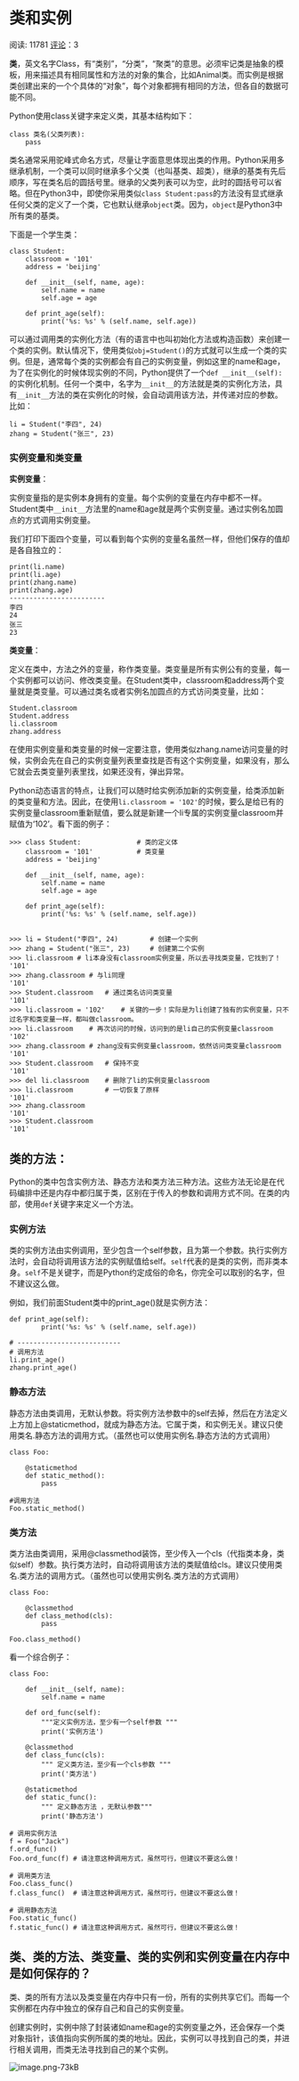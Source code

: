 # 类和实例

阅读: 11781   [评论](http://www.liujiangblog.com/course/python/43#comments)：3

**类**，英文名字Class，有“类别”，“分类”，“聚类”的意思。必须牢记类是抽象的模板，用来描述具有相同属性和方法的对象的集合，比如Animal类。而实例是根据类创建出来的一个个具体的“对象”，每个对象都拥有相同的方法，但各自的数据可能不同。

Python使用class关键字来定义类，其基本结构如下：

```
class 类名(父类列表):
    pass
```

类名通常采用驼峰式命名方式，尽量让字面意思体现出类的作用。Python采用多继承机制，一个类可以同时继承多个父类（也叫基类、超类），继承的基类有先后顺序，写在类名后的圆括号里。继承的父类列表可以为空，此时的圆括号可以省略。但在Python3中，即使你采用类似`class Student:pass`的方法没有显式继承任何父类的定义了一个类，它也默认继承`object`类。因为，`object`是Python3中所有类的基类。

下面是一个学生类：

```
class Student:
    classroom = '101'
    address = 'beijing' 

    def __init__(self, name, age):
        self.name = name
        self.age = age

    def print_age(self):
        print('%s: %s' % (self.name, self.age))
```

可以通过调用类的实例化方法（有的语言中也叫初始化方法或构造函数）来创建一个类的实例。默认情况下，使用类似`obj=Student()`的方式就可以生成一个类的实例。但是，通常每个类的实例都会有自己的实例变量，例如这里的name和age，为了在实例化的时候体现实例的不同，Python提供了一个`def __init__(self):`的实例化机制。任何一个类中，名字为`__init__`的方法就是类的实例化方法，具有`__init__`方法的类在实例化的时候，会自动调用该方法，并传递对应的参数。比如：

```
li = Student("李四", 24)
zhang = Student("张三", 23)
```

### **实例变量和类变量**

**实例变量**：

实例变量指的是实例本身拥有的变量。每个实例的变量在内存中都不一样。Student类中`__init__`方法里的name和age就是两个实例变量。通过实例名加圆点的方式调用实例变量。

我们打印下面四个变量，可以看到每个实例的变量名虽然一样，但他们保存的值却是各自独立的：

```
print(li.name)
print(li.age)
print(zhang.name)
print(zhang.age)
------------------------
李四
24
张三
23
```

**类变量**：

定义在类中，方法之外的变量，称作类变量。类变量是所有实例公有的变量，每一个实例都可以访问、修改类变量。在Student类中，classroom和address两个变量就是类变量。可以通过类名或者实例名加圆点的方式访问类变量，比如：

```
Student.classroom
Student.address
li.classroom
zhang.address
```

在使用实例变量和类变量的时候一定要注意，使用类似zhang.name访问变量的时候，实例会先在自己的实例变量列表里查找是否有这个实例变量，如果没有，那么它就会去类变量列表里找，如果还没有，弹出异常。

Python动态语言的特点，让我们可以随时给实例添加新的实例变量，给类添加新的类变量和方法。因此，在使用`li.classroom = '102'`的时候，要么是给已有的实例变量classroom重新赋值，要么就是新建一个li专属的实例变量classroom并赋值为‘102’。看下面的例子：

```
>>> class Student:              # 类的定义体
    classroom = '101'           # 类变量
    address = 'beijing'

    def __init__(self, name, age):
        self.name = name
        self.age = age

    def print_age(self):
        print('%s: %s' % (self.name, self.age))


>>> li = Student("李四", 24)        # 创建一个实例
>>> zhang = Student("张三", 23)     # 创建第二个实例
>>> li.classroom # li本身没有classroom实例变量，所以去寻找类变量，它找到了！
'101'
>>> zhang.classroom # 与li同理
'101'
>>> Student.classroom   # 通过类名访问类变量
'101'
>>> li.classroom = '102'    # 关键的一步！实际是为li创建了独有的实例变量，只不过名字和类变量一样，都叫做classroom。
>>> li.classroom    # 再次访问的时候，访问到的是li自己的实例变量classroom
'102'
>>> zhang.classroom # zhang没有实例变量classroom，依然访问类变量classroom
'101'
>>> Student.classroom   # 保持不变
'101'
>>> del li.classroom    # 删除了li的实例变量classroom
>>> li.classroom        # 一切恢复了原样
'101'
>>> zhang.classroom
'101'
>>> Student.classroom
'101'
```

## **类的方法**：

Python的类中包含实例方法、静态方法和类方法三种方法。这些方法无论是在代码编排中还是内存中都归属于类，区别在于传入的参数和调用方式不同。在类的内部，使用`def`关键字来定义一个方法。

### 实例方法

类的实例方法由实例调用，至少包含一个self参数，且为第一个参数。执行实例方法时，会自动将调用该方法的实例赋值给self。`self`代表的是类的实例，而非类本身。`self`不是关键字，而是Python约定成俗的命名，你完全可以取别的名字，但不建议这么做。

例如，我们前面Student类中的print_age()就是实例方法：

```
def print_age(self):
        print('%s: %s' % (self.name, self.age))

# --------------------------
# 调用方法
li.print_age()
zhang.print_age()
```

### 静态方法

静态方法由类调用，无默认参数。将实例方法参数中的self去掉，然后在方法定义上方加上@staticmethod，就成为静态方法。它属于类，和实例无关。建议只使用类名.静态方法的调用方式。（虽然也可以使用实例名.静态方法的方式调用）

```
class Foo:

    @staticmethod
    def static_method():
        pass

#调用方法
Foo.static_method()
```

### 类方法

类方法由类调用，采用@classmethod装饰，至少传入一个cls（代指类本身，类似self）参数。执行类方法时，自动将调用该方法的类赋值给cls。建议只使用类名.类方法的调用方式。（虽然也可以使用实例名.类方法的方式调用）

```
class Foo:

    @classmethod
    def class_method(cls):
        pass

Foo.class_method()
```

看一个综合例子：

```
class Foo: 

    def __init__(self, name):
        self.name = name 

    def ord_func(self):
        """定义实例方法，至少有一个self参数 """
        print('实例方法')

    @classmethod
    def class_func(cls):
        """ 定义类方法，至少有一个cls参数 """
        print('类方法')

    @staticmethod
    def static_func():
        """ 定义静态方法 ，无默认参数"""
        print('静态方法') 

# 调用实例方法
f = Foo("Jack")
f.ord_func()
Foo.ord_func(f) # 请注意这种调用方式，虽然可行，但建议不要这么做！

# 调用类方法
Foo.class_func()
f.class_func()  # 请注意这种调用方式，虽然可行，但建议不要这么做！

# 调用静态方法
Foo.static_func()
f.static_func() # 请注意这种调用方式，虽然可行，但建议不要这么做！
```

## **类、类的方法、类变量、类的实例和实例变量在内存中是如何保存的？**

类、类的所有方法以及类变量在内存中只有一份，所有的实例共享它们。而每一个实例都在内存中独立的保存自己和自己的实例变量。

创建实例时，实例中除了封装诸如name和age的实例变量之外，还会保存一个类对象指针，该值指向实例所属的类的地址。因此，实例可以寻找到自己的类，并进行相关调用，而类无法寻找到自己的某个实例。

![image.png-73kB](%E7%B1%BB%E5%92%8C%E5%AE%9E%E4%BE%8B.assets/image.png)